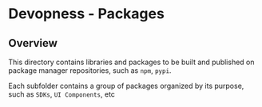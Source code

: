 # Devopness - Packages

## Overview

This directory contains libraries and packages to be built and published on package manager repositories, such as `npm`, `pypi`.

Each subfolder contains a group of packages organized by its purpose, such as `SDKs`, `UI Components`, etc
